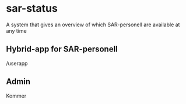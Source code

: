 # sar-status
A system that gives an overview of which SAR-personell are available at any time
## Hybrid-app for SAR-personell

/userapp


## Admin

Kommer
